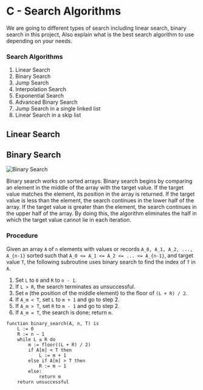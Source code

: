 # C - Search Algorithms

We are going to different types of search including linear search, binary search in this project, Also explain what is the best search algorithm to use depending on your needs.

### Search Algorithms

1. Linear Search
2. Binary Search
3. Jump Search
4. Interpolation Search
5. Exponential Search
6. Advanced Binary Search
7. Jump Search in a single linked list
8. Linear Search in a skip list

## Linear Search


## Binary Search


![Binary Search](https://upload.wikimedia.org/wikipedia/commons/thumb/c/c1/Binary-search-work.gif/220px-Binary-search-work.gif)

Binary search works on sorted arrays. Binary search begins by comparing an element in the middle of the array with the target value. If the target value matches the element, its position in the array is returned. If the target value is less than the element, the search continues in the lower half of the array. If the target value is greater than the element, the search continues in the upper half of the array. By doing this, the algorithm eliminates the half in which the target value cannot lie in each iteration.

### Procedure

Given an array `A` of `n` elements with values or records `A_0, A_1, A_2, ..., A_{n-1}` sorted such that `A_0 <= A_1 <= A_2 <= ... <= A_{n-1}`, and target value `T`, the following subroutine uses binary search to find the index of `T` in `A`.

1. Set `L` to `0` and `R` to `n - 1`.
2. If `L > R`, the search terminates as unsuccessful.
3. Set `m` (the position of the middle element) to the floor of `(L + R) / 2`.
4. If `A_m < T`, set `L` to `m + 1` and go to step 2.
5. If `A_m > T`, set `R` to `m - 1` and go to step 2.
6. If `A_m = T`, the search is done; return `m`.

```
function binary_search(A, n, T) is
    L := 0
    R := n − 1
    while L ≤ R do
        m := floor((L + R) / 2)
        if A[m] < T then
            L := m + 1
        else if A[m] > T then
            R := m − 1
        else:
            return m
    return unsuccessful
```

##